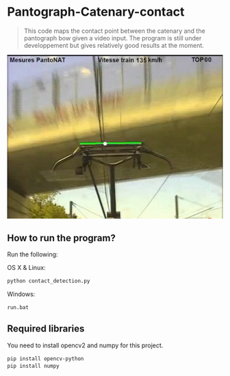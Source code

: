 # Pantograph-Catenary-contact
> This code maps the contact point between the catenary and the pantograph bow given a video input.
> The program is still under developpement but gives relatively good results at the moment.


![](image.png)

## How to run the program?
Run the following:

OS X & Linux:

```sh
python contact_detection.py
```

Windows:

```sh
run.bat
```

## Required libraries

You need to install opencv2 and numpy for this project. 

```sh
pip install opencv-python
pip install numpy
```


<!-- Markdown link & img dfn's -->
[npm-image]: https://img.shields.io/npm/v/datadog-metrics.svg?style=flat-square
[npm-url]: https://npmjs.org/package/datadog-metrics
[npm-downloads]: https://img.shields.io/npm/dm/datadog-metrics.svg?style=flat-square
[travis-image]: https://img.shields.io/travis/dbader/node-datadog-metrics/master.svg?style=flat-square
[travis-url]: https://travis-ci.org/dbader/node-datadog-metrics
[wiki]: https://github.com/yourname/yourproject/wiki
